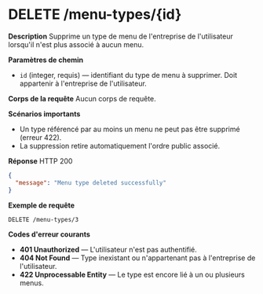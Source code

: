 # DELETE /menu-types/{id}

**Description**
Supprime un type de menu de l'entreprise de l'utilisateur lorsqu'il n'est plus associé à aucun menu.

**Paramètres de chemin**
- `id` (integer, requis) — identifiant du type de menu à supprimer. Doit appartenir à l'entreprise de l'utilisateur.

**Corps de la requête**
Aucun corps de requête.

**Scénarios importants**
- Un type référencé par au moins un menu ne peut pas être supprimé (erreur 422).
- La suppression retire automatiquement l'ordre public associé.

**Réponse**
HTTP 200

```json
{
  "message": "Menu type deleted successfully"
}
```

**Exemple de requête**

```http
DELETE /menu-types/3
```

**Codes d'erreur courants**
- **401 Unauthorized** — L'utilisateur n'est pas authentifié.
- **404 Not Found** — Type inexistant ou n'appartenant pas à l'entreprise de l'utilisateur.
- **422 Unprocessable Entity** — Le type est encore lié à un ou plusieurs menus.
